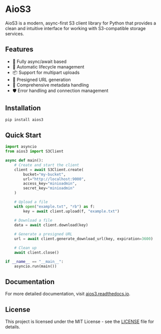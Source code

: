 # AioS3

AioS3 is a modern, async-first S3 client library for Python that provides a clean and intuitive interface for working with S3-compatible storage services.

## Features

- 🚀 Fully async/await based
- 🔄 Automatic lifecycle management
- 📦 Support for multipart uploads
- 🔗 Presigned URL generation
- 📝 Comprehensive metadata handling
- 🛡️ Error handling and connection management

## Installation

```bash
pip install aios3
```

## Quick Start

```python
import asyncio
from aios3 import S3Client

async def main():
    # Create and start the client
    client = await S3Client.create(
        bucket="my-bucket",
        url="http://localhost:9000",
        access_key="minioadmin",
        secret_key="minioadmin"
    )

    # Upload a file
    with open("example.txt", "rb") as f:
        key = await client.upload(f, "example.txt")

    # Download a file
    data = await client.download(key)
    
    # Generate a presigned URL
    url = await client.generate_download_url(key, expiration=3600)

    # Clean up
    await client.close()

if __name__ == "__main__":
    asyncio.run(main())
```

## Documentation

For more detailed documentation, visit [aios3.readthedocs.io](https://aios3.readthedocs.io/).

## License

This project is licensed under the MIT License - see the [LICENSE](LICENSE) file for details. 